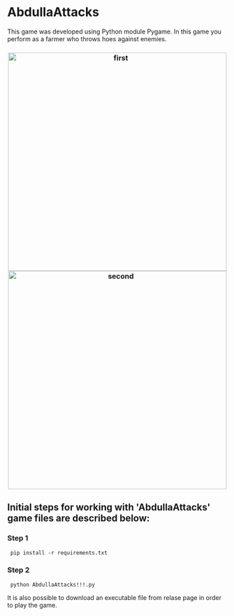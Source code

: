 # AbdullaAttacks

This game was developed using Python module Pygame. In this game you perform as a farmer who throws hoes against enemies.

<h3> 
     
     
<div align="center">
     <img src="https://user-images.githubusercontent.com/106261886/178915689-f2c249f6-55b6-42c1-93d5-14169b2a96b1.png" alt="first" width="500">
     <img src="https://user-images.githubusercontent.com/106261886/178915715-b8476bab-99e5-446c-873e-11fa39ff5b41.png" alt="second" width="500">
</div>



## Initial steps for working with 'AbdullaAttacks' game files are described below:
### Step 1
     pip install -r requirements.txt
### Step 2
     python AbdullaAttacks!!!.py
     
It is also possible to download an executable file from relase page in order to play the game.
  






